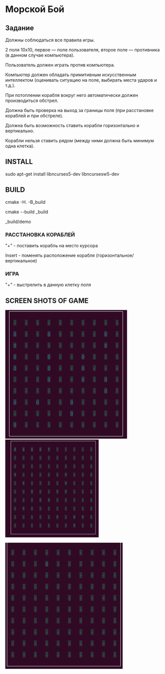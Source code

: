 # Морской Бой
## Задание
Должны соблюдаться все правила игры.

2 поля 10х10, первое — поле пользователя, второе поле — противника (в данном случае компьютера).

Пользователь должен играть против компьютера.

Компьютер должен обладать примитивным искусственным интеллектом (оценивать ситуацию на поле, выбирать места ударов и т.д.).

При потоплении корабля вокруг него автоматически должен производиться обстрел.

Должна быть проверка на выход за границы поля (при расстановке кораблей и при обстреле).

Должна быть возможность ставить корабли горизонтально и вертикально.

Корабли нельзя ставить рядом (между ними должна быть минимум одна клетка).

## INSTALL

sudo apt-get install libncurses5-dev libncursesw5-dev

## BUILD

cmake -H. -B_build

cmake --build _build

_build/demo

### РАССТАНОВКА КОРАБЛЕЙ

"+" - поставить корабль на место курсора

Insert - поменять расположение корабля (горизонтальное/вертикальное)

### ИГРА

"+" - выстрелить в данную клетку поля
## SCREEN SHOTS OF GAME

![alt text](screen_shots/2.png) ![alt text](screen_shots/3.png)

![alt text](screen_shots/1.png)
